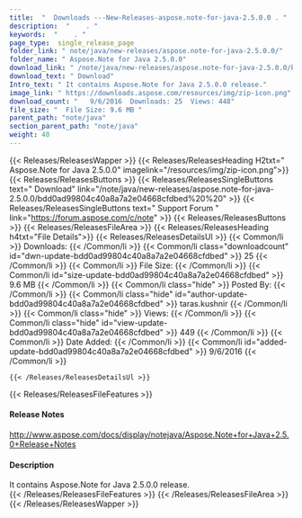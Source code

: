 ```yaml
---
title:  "  Downloads ---New-Releases-aspose.note-for-java-2.5.0.0 . " 
description:  "    . " 
keywords:  "    . " 
page_type:  single_release_page
folder_link: " note/java/new-releases/aspose.note-for-java-2.5.0.0/"
folder_name: " Aspose.Note for Java 2.5.0.0"
download_link: " /note/java/new-releases/aspose.note-for-java-2.5.0.0/bdd0ad99804c40a8a7a2e04668cfdbed"
download_text: " Download"
Intro_text: " It contains Aspose.Note for Java 2.5.0.0 release."
image_link: " https://downloads.aspose.com/resources/img/zip-icon.png"
download_count: "   9/6/2016  Downloads: 25  Views: 448"
file_size: "  File Size: 9.6 MB "
parent_path: "note/java"
section_parent_path: "note/java"
weight: 40 
---
```


{{< Releases/ReleasesWapper >}}
  {{< Releases/ReleasesHeading H2txt=" Aspose.Note for Java 2.5.0.0" imagelink="/resources/img/zip-icon.png">}}
  {{< Releases/ReleasesButtons >}}
    {{< Releases/ReleasesSingleButtons text=" Download" link="/note/java/new-releases/aspose.note-for-java-2.5.0.0/bdd0ad99804c40a8a7a2e04668cfdbed%20%20" >}}
    {{< Releases/ReleasesSingleButtons text=" Support Forum " link="https://forum.aspose.com/c/note" >}}
  {{< Releases/ReleasesButtons >}}
  {{< Releases/ReleasesFileArea >}}
    {{< Releases/ReleasesHeading h4txt="File Details">}}
    {{< Releases/ReleasesDetailsUl >}}
            {{< Common/li  >}} Downloads: {{< /Common/li >}} 
      {{< Common/li class="downloadcount" id="dwn-update-bdd0ad99804c40a8a7a2e04668cfdbed" >}} 25 {{< /Common/li >}} 
      {{< Common/li  >}} File Size: {{< /Common/li >}} 
      {{< Common/li id="size-update-bdd0ad99804c40a8a7a2e04668cfdbed" >}} 9.6 MB {{< /Common/li >}} 
      {{< Common/li  class="hide" >}} Posted By: {{< /Common/li >}} 
      {{< Common/li class="hide" id="author-update-bdd0ad99804c40a8a7a2e04668cfdbed" >}} taras.kushnir {{< /Common/li >}} 
      {{< Common/li class="hide"  >}} Views: {{< /Common/li >}} 
      {{< Common/li class="hide" id="view-update-bdd0ad99804c40a8a7a2e04668cfdbed" >}} 449 {{< /Common/li >}} 
      {{< Common/li  >}} Date Added: {{< /Common/li >}} 
      {{< Common/li id="added-update-bdd0ad99804c40a8a7a2e04668cfdbed" >}} 9/6/2016 {{< /Common/li >}} 

    {{< /Releases/ReleasesDetailsUl >}}

  {{< Releases/ReleasesFileFeatures >}}
      <h4>Release Notes</h4><div><a href="http://www.aspose.com/docs/display/notejava/Aspose.Note+for+Java+2.5.0+Release+Notes">http://www.aspose.com/docs/display/notejava/Aspose.Note+for+Java+2.5.0+Release+Notes</a></div><h4>Description</h4><div class="HTMLDescription">It contains Aspose.Note for Java 2.5.0.0 release.</div>
  {{< /Releases/ReleasesFileFeatures >}}
 {{< /Releases/ReleasesFileArea >}}
{{< /Releases/ReleasesWapper >}}


